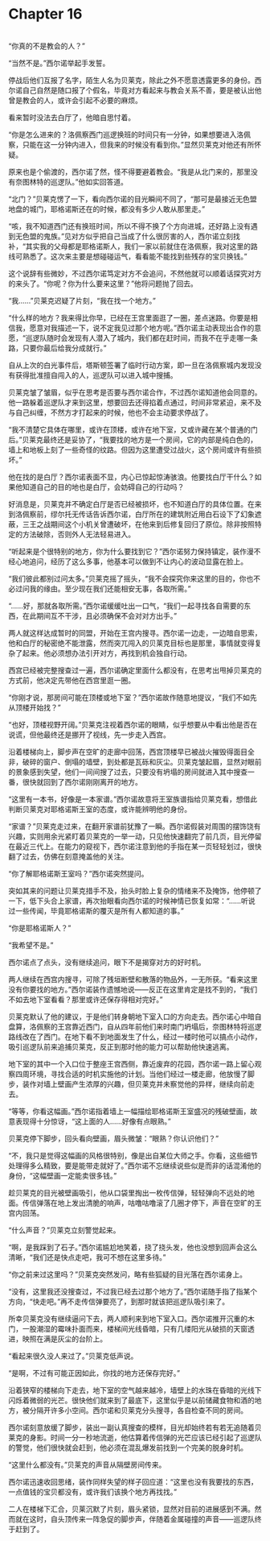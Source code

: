 # Chapter 16

<br>
“你真的不是教会的人？”

“当然不是。”西尔诺举起手发誓。

停战后他们互报了名字，陌生人名为贝莱克，除此之外不愿意透露更多的身份。西尔诺自己自然是随口报了个假名，毕竟对方看起来与教会关系不善，要是被认出他曾是教会的人，或许会引起不必要的麻烦。

看来暂时没法去白厅了，他暗自思忖着。

“你是怎么进来的？洛佩察西门巡逻换班的时间只有一分钟，如果想要进入洛佩察，只能在这一分钟内进入，但我来的时候没有看到你。”显然贝莱克对他还有所怀疑。

原来也是个偷渡的，西尔诺了然，怪不得要避着教会。“我是从北门来的，那里没有奈图林特的巡逻队。”他如实回答道。

“北门？”贝莱克愣了一下，看向西尔诺的目光瞬间不同了，“那可是最接近无色盟地盘的城门，耶格诺斯还在的时候，都没有多少人敢从那里走。”

“咳，我不知道西门还有换班时间，所以不得不换了个方向进城，还好路上没有遇到无色盟的鬼族。”见对方似乎把自己当成了什么很厉害的人，西尔诺立刻找补，“其实我的父母都是耶格诺斯人，我们一家以前就住在洛佩察，我对这里的路线可熟悉了。这次来主要是想碰碰运气，看看能不能找到些残存的宝贝换钱。”

这个说辞有些微妙，不过西尔诺笃定对方不会追问，不然他就可以顺着话探究对方的来头了。“你呢？你为什么要来这里？”他将问题抛了回去。

“我……”贝莱克迟疑了片刻，“我在找一个地方。”

“什么样的地方？我来得比你早，已经在王宫里面逛了一圈，差点迷路。你要是相信我，愿意对我描述一下，说不定我见过那个地方呢。”西尔诺主动表现出合作的意愿，“巡逻队随时会发现有人潜入了城内，我们都在赶时间，而我不在乎走哪一条路，只要你最后给我分成就行。”

自从上次的白光事件后，塔斯顿签署了临时行动方案，即一旦在洛佩察城内发现没有获得批准擅自闯入的人，巡逻队可以进入城中搜捕。

贝莱克皱了皱眉，似乎在思考是否要与西尔诺合作，不过西尔诺知道他会同意的。他一路躲着巡逻队才来到这里，想要回去还得掐着点通过，时间非常紧迫，来不及与自己纠缠，不然方才打起来的时候，他也不会主动要求停战了。

“我不清楚它具体在哪里，或许在顶楼，或许在地下室，又或许藏在某个普通的门后。”贝莱克最终还是妥协了，“我要找的地方是一个房间，它的内部是纯白色的，墙上和地板上刻了一些奇怪的纹路。但因为这里遭受过战火，这个房间或许有些损坏。”

他在找的是白厅？西尔诺表面不显，内心已惊起惊涛骇浪。他要找白厅干什么？如果他知道自己的目的地也是白厅，会妨碍自己的行动吗？

好消息是，贝莱克并不确定白厅是否已经被损坏，也不知道白厅的具体位置。在来到洛佩察前，缪尔托无传话告诉西尔诺，白厅所在的建筑附近用白石设下了幻象遮蔽，三王之战期间这个小机关曾遭破坏，在他来到后修复回归了原位。除非按照特定的方法破除，否则外人无法轻易进入。

“听起来是个很特别的地方，你为什么要找到它？”西尔诺努力保持镇定，装作漫不经心地追问，经历了这么多事，他基本可以做到不让内心的波动显露在脸上。

“我们彼此都别过问太多。”贝莱克摇了摇头，“我不会探究你来这里的目的，你也不必过问我的缘由。至少现在我们还能相安无事，各取所需。”

“……好，那就各取所需。”西尔诺缓缓吐出一口气，“我们一起寻找各自需要的东西，在此期间互不干涉，且必须确保不会对对方出手。”

两人就这样达成暂时的同盟，开始在王宫内搜寻。西尔诺一边走，一边暗自思索，他和白厅的秘密绝不能泄露，然而突兀闯入的贝莱克目标也是那里，事情就变得复杂了起来。他必须想办法引开对方，再找到机会独自行动。

西宫已经被完整搜查过一遍，西尔诺确定里面什么都没有，在思考出甩掉贝莱克的方式前，他决定先带他在西宫里逛一圈。

“你刚才说，那房间可能在顶楼或地下室？”西尔诺故作随意地提议，“我们不如先从顶楼开始找？”

“也好，顶楼视野开阔。”贝莱克注视着西尔诺的眼睛，似乎想要从中看出他是否在说谎，但他最终还是挪开了视线，先一步走入西宫。

沿着楼梯向上，脚步声在空旷的走廊中回荡，西宫顶楼早已被战火摧毁得面目全非，破碎的窗户、倒塌的墙壁，到处都是瓦砾和灰尘。贝莱克皱起眉，显然对眼前的景象感到失望，他们一间间搜了过去，只要没有坍塌的房间就进入其中搜查一番，很快就回到了西尔诺刚刚离开的地方。

“这里有一本书，好像是一本家谱。”西尔诺故意将王室族谱指给贝莱克看，想借此判断贝莱克对耶格诺斯王室的态度，或许能辨明他的身份。

“家谱？”贝莱克走过来，在翻开家谱前犹豫了一瞬。西尔诺假装对周围的摆饰饶有兴趣，实则用余光紧盯着贝莱克的一举一动，只见他快速翻完了前几页，目光停留在最近三代上。在能力的窥视下，西尔诺注意到他的手指在某一页轻轻划过，很快翻了过去，仿佛在刻意掩盖他的关注。

“你了解耶格诺斯王室吗？”西尔诺突然提问。

突如其来的问题让贝莱克措手不及，抬头时脸上复杂的情绪来不及掩饰，他停顿了一下，低下头合上家谱，再次抬眼看向西尔诺的时候神情已恢复如常：“……听说过一些传闻，毕竟耶格诺斯的覆灭是所有人都知道的事。”

“你是耶格诺斯人？”

“我希望不是。”

西尔诺点了点头，没有继续追问，眼下不是揭穿对方的好时机。

两人继续在西宫内搜寻，可除了残垣断壁和散落的物品外，一无所获。“看来这里没有你要找的地方。”西尔诺装作遗憾地说——反正在这里肯定是找不到的，“我们不如去地下室看看？那里或许还保存得相对完好。”

贝莱克默认了他的建议，于是他们转身朝地下室入口的方向走去。西尔诺心中暗自盘算，洛佩察的王宫靠近西门，自从四年前他们来时南门坍塌后，奈图林特将巡逻路线改在了西门。在地下看不到地面发生了什么，经过一楼时他可以搞点小动作，吸引巡逻队前来追捕贝莱克，反正到那时他的能力可以帮助他快速逃离。

地下室的其中一个入口位于整座王宫西侧，靠近废弃的花园，西尔诺一路上留心观察四周环境，寻找合适的时机实施他的计划。当他们经过一楼走廊，他放慢了脚步，装作对墙上壁画产生浓厚的兴趣，但贝莱克并未察觉他的异样，继续向前走去。

“等等，你看这幅画。”西尔诺指着墙上一幅描绘耶格诺斯王室盛况的残破壁画，故意表现得十分惊讶，“这上面的人……好像有点眼熟。”

贝莱克停下脚步，回头看向壁画，眉头微皱：“眼熟？你认识他们？”

“不，我只是觉得这幅画的风格很特别，像是出自某位大师之手。你看，这些细节处理得多么精致，要是能带走就好了。”西尔诺不忘继续说些似是而非的话混淆他的身份，“这幅壁画一定能卖很多钱。”

趁贝莱克的目光被壁画吸引，他从口袋里掏出一枚传信弹，轻轻弹向不远处的地面。传信弹落在地上发出清脆的响声，咕噜咕噜滚了几圈才停下，声音在空旷的王宫内回荡。

“什么声音？”贝莱克立刻警觉起来。

“啊，是我踩到了石子。”西尔诺尴尬地笑着，挠了挠头发，他也没想到回声会这么清晰，“我们还是快点走吧，我可不想在这里多待。”

“你之前来过这里吗？”贝莱克突然发问，略有些狐疑的目光落在西尔诺身上。

“没有，这里我还没搜查过，不过我已经去过那个地方了。”西尔诺随手指了指某个方向，“快走吧。”再不走传信弹要亮了，到那时就该把巡逻队吸引来了。

所幸贝莱克没有继续逼问下去，两人顺利来到地下室入口。西尔诺推开沉重的木门，一股潮湿的霉味扑面而来，楼梯间光线昏暗，只有几缕阳光从破损的天窗透进，映照在满是灰尘的台阶上。

“看起来很久没人来过了。”贝莱克低声说。

“是啊，不过有可能正因如此，你找的地方还保存完好。”

沿着狭窄的楼梯向下走去，地下室的空气越来越冷，墙壁上的水珠在昏暗的光线下闪烁着微弱的光芒。很快他们就来到了最底下，这里似乎是以前储藏食物和酒的地方，被分隔开许多小空间。西尔诺和贝莱克分头搜寻，各自检查不同的房间。

西尔诺刻意放缓了脚步，装出一副认真搜查的模样，目光却始终若有若无追随着贝莱克的身影。时间一分一秒地流逝，他估算着传信弹的光芒应该已经引起了巡逻队的警觉，他们很快就会赶到，他必须在混乱爆发前找到一个完美的脱身时机。

“这里什么都没有。”贝莱克的声音从隔壁房间传来。

西尔诺迅速收回思绪，装作同样失望的样子回应道：“这里也没有我要找的东西，一点值钱的宝贝都没有，或许我们该换个地方再找找。”

二人在楼梯下汇合，贝莱沉默了片刻，眉头紧锁，显然对目前的进展感到不满。然而就在这时，自头顶传来一阵急促的脚步声，伴随着金属碰撞的声音——巡逻队终于赶到了。
